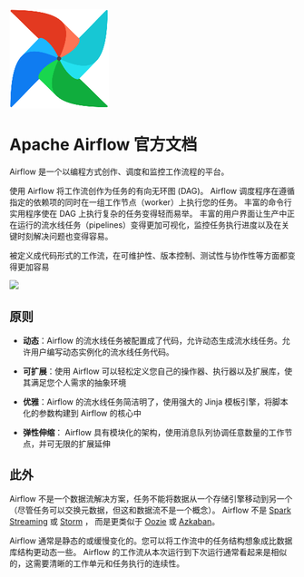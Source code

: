 ![](.images/.Home_images/e00a7b43.png)
# Apache Airflow 官方文档

Airflow 是一个以编程方式创作、调度和监控工作流程的平台。

使用 Airflow 将工作流创作为任务的有向无环图 (DAG)。 
Airflow 调度程序在遵循指定的依赖项的同时在一组工作节点（worker）上执行您的任务。
丰富的命令行实用程序使在 DAG 上执行复杂的任务变得轻而易举。
丰富的用户界面让生产中正在运行的流水线任务（pipelines）变得更加可视化，监控任务执行进度以及在关键时刻解决问题也变得容易。

被定义成代码形式的工作流，在可维护性、版本控制、测试性与协作性等方面都变得更加容易

<img src="https://airflow.apache.org/docs/apache-airflow/stable/_images/airflow.gif" />


## 原则

 - **动态**：Airflow 的流水线任务被配置成了代码，允许动态生成流水线任务。允许用户编写动态实例化的流水线任务代码。

 - **可扩展**：使用 Airflow 可以轻松定义您自己的操作器、执行器以及扩展库，使其满足您个人需求的抽象环境
 
 - **优雅**：Airflow 的流水线任务简洁明了，使用强大的 Jinja 模板引擎，将脚本化的参数构建到 Airflow 的核心中
 
 - **弹性伸缩**： Airflow 具有模块化的架构，使用消息队列协调任意数量的工作节点，并可无限的扩展延伸


## 此外

Airflow 不是一个数据流解决方案，任务不能将数据从一个存储引擎移动到另一个（尽管任务可以交换元数据，但这和数据流不是一个概念）。
Airflow 不是 [Spark Streaming](http://spark.apache.org/streaming/) 或 [Storm](https://storm.apache.org/) ，
而是更类似于 [Oozie](http://oozie.apache.org/) 或 [Azkaban](https://azkaban.github.io/)。

Airflow 通常是静态的或缓慢变化的。您可以将工作流中的任务结构想象成比数据库结构更动态一些。
Airflow 的工作流从本次运行到下次运行通常看起来是相似的，这需要清晰的工作单元和任务执行的连续性。